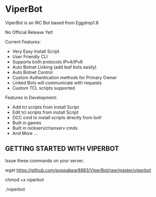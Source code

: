 ViperBot
========

ViperBot is an IRC Bot based from Eggdrop1.8

No Official Release Yet!

Current Features:
- Very Easy Install Script
- User Friendly CLI
- Supports both protocols IPv4/IPv6
- Auto Botnet Linking (add leaf bots easily)
- Auto Botnet Control
- Custom Authentication methods for Primary Owner
- Linked Bots will communicate with requests
- Custom TCL scripts supported

Features in Development:
- Add tcl scripts from Install Script
- Edit tcl scripts from install Script
- DCC cmd to install scripts directly from bot!
- Built in games
- Built in nickserv/chanserv cmds
- And More ...

GETTING STARTED WITH VIPERBOT
----------------------------
Issue these commands on your server.

wget https://github.com/poppabear8883/ViperBot/raw/master/viperbot

chmod +x viperbot

./viperbot


